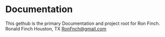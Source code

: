 # Documentation
This gethub is the primary Documentation and project root for Ron Finch.
Ronald Finch
Houston, TX
RonFnch@gmail.com
